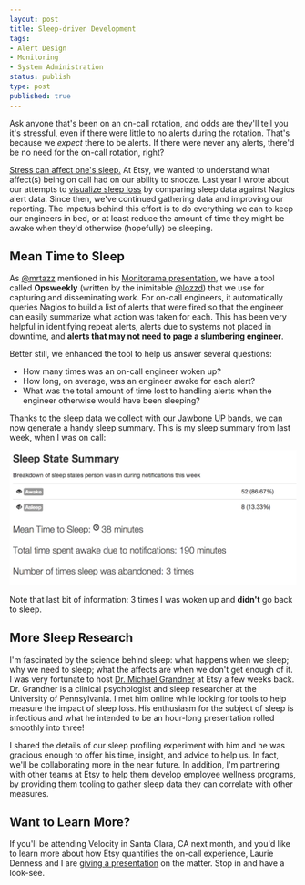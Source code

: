 ```yaml
---
layout: post
title: Sleep-driven Development
tags:
- Alert Design
- Monitoring
- System Administration
status: publish
type: post
published: true
---
```


Ask anyone that's been on an on-call rotation, and odds are they'll tell you it's stressful,
even if there were little to no alerts during the rotation. That's because we *expect* there to be alerts.
If there were never any alerts, there'd be no need for the on-call rotation, right?

[Stress can affect one's sleep.](https://www.google.com/search?q=stress+effects+on+sleep&oq=stress+effects+on+sleep)
At Etsy, we wanted to understand what affect(s) being on call had on our ability to snooze. Last year I wrote
about our attempts to [visualize sleep loss](http://codeascraft.com/2013/09/28/nagios-sleep-data-and-you/)
by comparing sleep data against Nagios alert data. Since then, we've continued gathering data and improving our reporting.
The impetus behind this effort is to do everything we can to keep our engineers in bed, or at least reduce the amount
of time they might be awake when they'd otherwise (hopefully) be sleeping.

## Mean Time to Sleep

As [@mrtazz](https://twitter.com/mrtazz) mentioned in his [Monitorama presentation](http://vimeo.com/95247023),
we have a tool called **Opsweekly** (written by the inimitable [@lozzd](https://twitter.com/lozzd)) that we use
for capturing and disseminating work. For on-call engineers, it automatically queries Nagios to build a list of
alerts that were fired so that the engineer can easily summarize what action was taken for each.
This has been very helpful in identifying repeat alerts, alerts due to systems not placed
in downtime, and **alerts that may not need to page a slumbering engineer**.

Better still, we enhanced the tool to help us answer several questions:

* How many times was an on-call engineer woken up?
* How long, on average, was an engineer awake for each alert?
* What was the total amount of time lost to handling alerts when the engineer otherwise would have been sleeping?

Thanks to the sleep data we collect with our [Jawbone UP](https://jawbone.com/up) bands, we can now generate a handy sleep
summary. This is my sleep summary from last week, when I was on call:

![frantz sleep summary](/images/frantz_sleep_summary_20140516_20140523.png)

Note that last bit of information: 3 times I was woken up and **didn't** go back to sleep.

## More Sleep Research

I'm fascinated by the science behind sleep: what happens when we sleep; why we need to sleep; what the affects
are when we don't get enough of it. I was very fortunate to host [Dr. Michael Grandner](http://www.michaelgrandner.com/)
at Etsy a few weeks back. Dr. Grandner is a clinical psychologist and sleep researcher at the University of Pennsylvania.
I met him online while looking for tools to help measure the impact of sleep loss. His enthusiasm for the subject of sleep
is infectious and what he intended to be an hour-long presentation rolled smoothly into three!

I shared the details of our sleep profiling experiment with him and he was gracious enough to offer his time,
insight, and advice to help us. In fact, we'll be collaborating more in the near future. In addition, I'm partnering with
other teams at Etsy to help them develop employee wellness programs, by providing them tooling to gather sleep data they can
correlate with other measures.

## Want to Learn More?

If you'll be attending Velocity in Santa Clara, CA next month, and you'd like to learn more about how Etsy quantifies the
on-call experience, Laurie Denness and I are [giving a presentation](http://velocityconf.com/velocity2014/public/schedule/detail/35188)
on the matter. Stop in and have a look-see.

